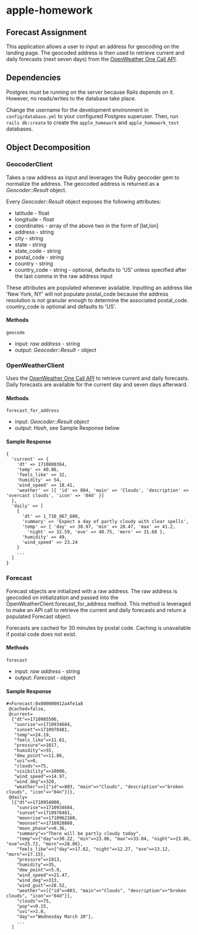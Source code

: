 # apple-homework

## Forecast Assignment

This application allows a user to input an address for geocoding on the landing page. The 
geocoded address is then used to retrieve current and daily forecasts (next seven days) from the [OpenWeather
One Call API](https://openweathermap.org/api/one-call-3).

## Dependencies

Postgres must be running on the server because Rails depends on it. However, no reads/writes to
the database take place.

Change the username for the development environment in `config/database.yml` to your configured Postgres
superuser. Then, run `rails db:create` to create the `apple_homework` and `apple_homework_test` databases.

## Object Decomposition

### GeocoderClient 

Takes a raw address as input and leverages the Ruby geocoder gem to normalize the address.
The geocoded address is returned as a *Geocoder::Result* object.

Every *Geocoder::Result* object exposes the following attributes:

- latitude - float
- longitude - float
- coordinates - array of the above two in the form of [lat,lon]
- address - string
- city - string
- state - string
- state_code - string
- postal_code - string
- country - string
- country_code - string - optional, defaults to 'US' unless specified after the last comma in the raw address input

These attributes are populated whenever available. Inputting an address like 'New York, NY' will not populate postal_code because the address resolution is not granular enough to determine the associated postal_code. country_code
is optional and defaults to 'US'.

#### Methods

`geocode`
- input: *raw address* - string
- output: *Geocoder::Result* - object

### OpenWeatherClient

Uses the [OpenWeather One Call API](https://openweathermap.org/api/one-call-3) to retrieve current and daily forecasts.
Daily forecasts are available for the current day and seven days afterward.

#### Methods

`forecast_for_address`
- input:  *Geocoder::Result object*
- output: *Hash*, see Sample Response below

#### Sample Response
```
{
  'current' => {
    'dt' => 1710880364,
    'temp' => 40.86,
    'feels_like' => 32,
    'humidity' => 54,
    'wind_speed' => 18.41,
    'weather' => [{ 'id' => 804, 'main' => 'Clouds', 'description' => 'overcast clouds', 'icon' => '04d' }]
  },
  'daily' => [
    {
      'dt' => 1_710_867_600,
      'summary' => 'Expect a day of partly cloudy with clear spells',
      'temp' => { 'day' => 38.97, 'min' => 28.47, 'max' => 41.2,
        'night' => 32.59, 'eve' => 40.75, 'morn' => 31.68 },
      'humidity' => 49,
      'wind_speed' => 23.24
    }
    ...
  ]
}
```

### Forecast 

Forecast objects are initialized with a raw address. The raw address is geocoded on initialization and passed into the OpenWeatherClient.forecast_for_address method. This method is leveraged to make an API call to retrieve the current and daily forecasts and return a populated Forecast object.

Forecasts are cached for 30 minutes by postal code. Caching is unavailable if postal code does not exist.

#### Methods

`forecast`
- input:  *raw address* - string
- output: *Forecast* - object

#### Sample Response

```
#<Forecast:0x000000012a4fe1a8
 @cached=false,
 @current=
  {"dt"=>1710985506,
   "sunrise"=>1710934684,
   "sunset"=>1710978481,
   "temp"=>24.19,
   "feels_like"=>11.61,
   "pressure"=>1017,
   "humidity"=>55,
   "dew_point"=>11.86,
   "uvi"=>0,
   "clouds"=>75,
   "visibility"=>10000,
   "wind_speed"=>14.97,
   "wind_deg"=>320,
   "weather"=>[{"id"=>803, "main"=>"Clouds", "description"=>"broken clouds", "icon"=>"04n"}]},
 @daily=
  [{"dt"=>1710954000,
    "sunrise"=>1710934684,
    "sunset"=>1710978481,
    "moonrise"=>1710962160,
    "moonset"=>1710928860,
    "moon_phase"=>0.36,
    "summary"=>"There will be partly cloudy today",
    "temp"=>{"day"=>30.22, "min"=>23.86, "max"=>33.04, "night"=>23.86, "eve"=>25.72, "morn"=>28.06},
    "feels_like"=>{"day"=>17.62, "night"=>12.27, "eve"=>13.12, "morn"=>17.15},
    "pressure"=>1013,
    "humidity"=>35,
    "dew_point"=>5.9,
    "wind_speed"=>21.47,
    "wind_deg"=>313,
    "wind_gust"=>28.52,
    "weather"=>[{"id"=>803, "main"=>"Clouds", "description"=>"broken clouds", "icon"=>"04d"}],
    "clouds"=>75,
    "pop"=>0.15,
    "uvi"=>2.8,
    "day"=>"Wednesday March 20"},
    ...
  ]
```
